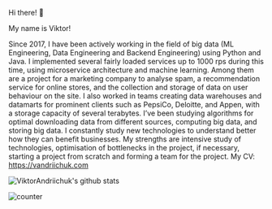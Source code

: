 Hi there! 👋

My name is Viktor!

Since 2017, I have been actively working in the field of big data (ML Engineering, Data Engineering and Backend
Engineering) using Python and Java. I implemented several fairly loaded services up to 1000 rps during this time,
using microservice architecture and machine learning. Among them are a project for a marketing company to analyse
spam, a recommendation service for online stores, and the collection and storage of data on user behaviour on the
site. I also worked in teams creating data warehouses and datamarts for prominent clients such as PepsiCo, Deloitte,
and Appen, with a storage capacity of several terabytes. I’ve been studying algorithms for optimal downloading data
from different sources, computing big data, and storing big data. I constantly study new technologies to understand
better how they can benefit businesses. My strengths are intensive study of technologies, optimisation of bottlenecks
in the project, if necessary, starting a project from scratch and forming a team for the project.
My CV: https://vandriichuk.com<br />

![ViktorAndriichuk's github stats](https://github-readme-stats.vercel.app/api?username=vvandriichuk&show_icons=true&theme=default)

![counter](https://en9lfhj3jp4fh2n.m.pipedream.net)
